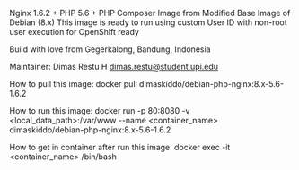Nginx 1.6.2 + PHP 5.6 + PHP Composer Image from Modified Base Image of Debian (8.x)
This image is ready to run using custom User ID with non-root user execution for OpenShift ready

Build with love from Gegerkalong, Bandung, Indonesia

Maintainer:
Dimas Restu H <dimas.restu@student.upi.edu>


How to pull this image:
docker pull dimaskiddo/debian-php-nginx:8.x-5.6-1.6.2


How to run this image:
docker run -p 80:8080 -v <local_data_path>:/var/www --name <container_name> dimaskiddo/debian-php-nginx:8.x-5.6-1.6.2


How to get in container after run this image:
docker exec -it <container_name> /bin/bash
